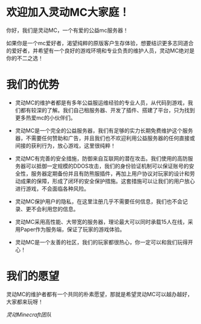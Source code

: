 # 欢迎加入灵动MC大家庭！

你好，我们是灵动MC，一个有爱的公益mc服务器！

如果你是一个mc爱好者，渴望纯粹的原版客户生存体验，想要结识更多志同道合的爱好者，并希望有一个良好的游戏环境和专业负责的维护人员，灵动MC绝对是你的不二之选！

# 我们的优势

- 灵动MC的维护者都是有多年公益服运维经验的专业人员，从代码到游戏，我们都有较深的了解。我们自己租服务器、开发了插件、搭建了平台，只为找到更多热爱mc的小伙伴们。

- 灵动MC是一个完全的公益服务器，我们有足够的实力长期免费维护这个服务器，不需要任何赞助和广告，并且我们也不欢迎利用公益服务器的任何直接或间接的获利行为，放心游戏，这里很纯粹！

- 灵动MC有完善的安全措施，防御来自互联网的潜在攻击。我们使用的高防服务器可以抵御一定规模的DDOS攻击，我们的身份验证机制可以保证账号的安全性，服务器定期备份并且有防熊服插件，再加上用户协议对玩家的设计和劳动成果的保障，形成了闭环的安全保护措施。这套措施可以让我们的用户放心进行游戏，不会面临各种风险。

- 灵动MC保护用户的隐私，在这里注册几乎不需要任何信息，我们也不会记录、更不会利用您的信息。

- 灵动MC采用高性能、大带宽的服务器，理论最大可以同时承载15人在线，采用Paper作为服务端，保证了玩家的游戏体验。

- 灵动MC是一个友善的社区，我们的玩家都很热心，你一定可以和我们玩得开心！

# 我们的愿望

灵动MC的维护者都有一个共同的朴素愿望，那就是希望灵动MC可以越办越好，大家都来玩呀！

*灵动Minecraft团队*
